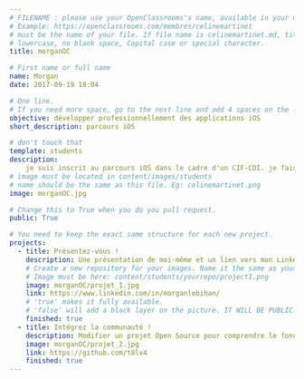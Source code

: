 ```yaml
---
# FILENAME : please use your OpenClassrooms's name, available in your url.
# Example: https://openclassrooms.com/membres/celinemartinet
# must be the name of your file. If file name is celinemartinet.md, title is celinemartinet.
# lowercase, no blank space, Capital case or special character.
title: morganOC

# First name or full name
name: Morgan
date: 2017-09-19 18:04

# One line.
# If you need more space, go to the next line and add 4 spaces on the left, as in 'description'.
objective: développer professionnellement des applications iOS
short_description: parcours iOS

# don't touch that
template: students
description:
    je suis inscrit au parcours iOS dans le cadre d'un CIF-CDI. je fais aussi de la musique électro-acoustique et noise.
# image must be located in content/images/students
# name should be the same as this file. Eg: celinemartinet.png
image: morganOC.jpg

# Change this to True when you do you pull request.
public: True

# You need to keep the exact same structure for each new project.
projects:
  - title: Présentez-vous !
    description: Une présentation de moi-même et un lien vers mon LinkedIn.
    # Create a new repository for your images. Name it the same as your nickname and profile picture.
    # Image must be here: content/students/yourrepo/project1.png
    image: morganOC/projet_1.jpg
    link: https://www.linkedin.com/in/morganlebihan/
    # 'true' makes it fully available.
    # 'false' will add a black layer on the picture. IT WILL BE PUBLIC!
    finished: true
  - title: Intégrez la communauté !
    description: Modifier un projet Open Source pour comprendre le fonctionnement de Git, de Github et des pull requests.
    image: morganOC/projet_2.jpg
    link: https://github.com/t8lv4
    finished: true
---
```

